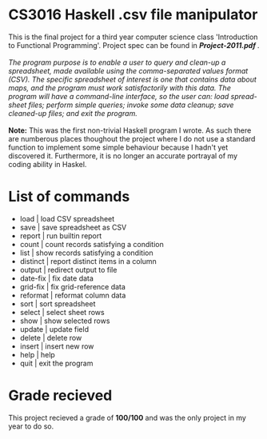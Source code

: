 
<h1> CS3016 Haskell .csv file manipulator </h1>

<p>
This is the final project for a third year computer science class 'Introduction to Functional Programming'.  Project spec can be found in <em><b> Project-2011.pdf </b></em>. 
<br/>
<br/>
<em>The program purpose is to enable a user to query and clean-up a spreadsheet,
made available using the comma-separated values format (CSV). The specific
spreadsheet of interest is one that contains data about maps, and the program
must work satisfactorily with this data.
The program will have a command-line interface, so the user can: load spread-
sheet files; perform simple queries; invoke some data cleanup; save cleaned-up files; and exit the program.</em>
<br/>
<br/>
<b>Note:</b> This was the first non-trivial Haskell program I wrote. As such there are numberous places thoughout the project where I do not use a standard function to implement some simple behaviour because I hadn't yet discovered it.  Furthermore, it is no longer an accurate portrayal of my coding ability in Haskel. 
</p>

<h1> List of commands </h1>

<ul>
<li>load | load CSV spreadsheet</li>
<li>save | save spreadsheet as CSV</li>
<li>report | run builtin report</li>
<li>count | count records satisfying a condition</li>
<li>list | show records satisfying a condition</li>
<li>distinct | report distinct items in a column</li>
<li>output | redirect output to file</li>
<li>date-fix | fix date data</li>
<li>grid-fix | fix grid-reference data</li>
<li>reformat | reformat column data</li>
<li>sort | sort spreadsheet</li>
<li>select | select sheet rows</li>
<li>show | show selected rows</li>
<li>update | update field</li>
<li>delete | delete row</li>
<li>insert | insert new row</li>
<li>help | help</li>
<li>quit | exit the program</li>
</ul>

<h1> Grade recieved </h1>

<p>
This project recieved a grade of <b>100/100</b> and was the only project in my year to do so.
</p>

